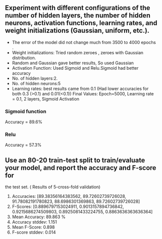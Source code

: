 ## Experiment with different configurations of the number of hidden layers, the number of hidden neurons, activation functions, learning rates, and weight initializations (Gaussian, uniform, etc.).
* The error of the model did not change much from 3500 to 4000 epochs .
* Weight initializations: Tried random zeroes , zeroes with Gaussian distribution.
* Random and Gaussian gave better results, So used Gaussian
* Activation Function: Used Sigmoid and Relu.Sigmoid had better accuracy
* No. of hidden layers:2.
* No. of hidden neurons:5
* Learning rates: best results came from 0.1 (Had lower accuracies for both 0.3 (>0.1) and
0.01(<0.1))
Final Values: Epoch=5000, Learning rate = 0.1, 2 layers, Sigmoid Activation

### Sigmoid function
Accuracy = 89.6%

### Relu 
Accuracy = 57.3%

## Use an 80-20 train-test split to train/evaluate your model, and report the accuracy and F-score for
the test set. ( Results of 5-cross-fold validation)
1. Accuracies: [89.38356164383562, 89.72602739726028, 91.78082191780823,
88.6986301369863, 89.72602739726028]
2. F-Scores: [0.8896797153024911, 0.9013157894736842, 0.9215686274509803,
0.8925081433224755, 0.8863636363636364]
3. Mean Accuracy: 89.863 %
4. Accuracy stddev: 1.151
5. Mean F-Score: 0.898
6. F-score stddev: 0.014

